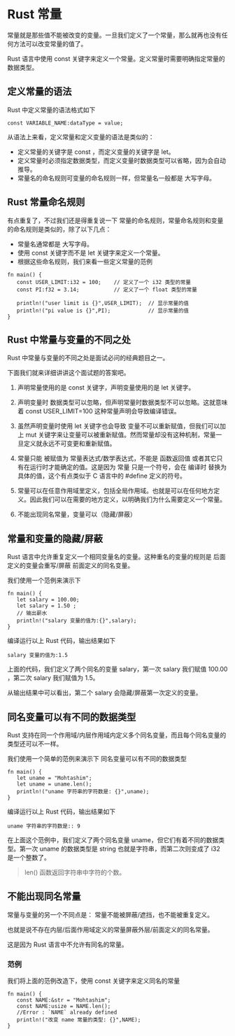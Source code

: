 # Rust 常量

常量就是那些值不能被改变的变量。一旦我们定义了一个常量，那么就再也没有任何方法可以改变常量的值了。

Rust 语言中使用 const 关键字来定义一个常量。定义常量时需要明确指定常量的数据类型。

## 定义常量的语法

Rust 中定义常量的语法格式如下
```
const VARIABLE_NAME:dataType = value;
```

从语法上来看，定义常量和定义变量的语法是类似的：
- 定义常量的关键字是 const ，而定义变量的关键字是 let。
- 定义常量时必须指定数据类型，而定义变量时数据类型可以省略，因为会自动推导。
- 常量名的命名规则可变量的命名规则一样，但常量名一般都是 大写字母。

## Rust 常量命名规则

有点重复了，不过我们还是得重复说一下 常量的命名规则，常量命名规则和变量的命名规则是类似的，除了以下几点：
- 常量名通常都是 大写字母。
- 使用 const 关键字而不是 let 关键字来定义一个常量。
- 根据这些命名规则，我们来看一些定义常量的范例

```
fn main() {
   const USER_LIMIT:i32 = 100;    // 定义了一个 i32 类型的常量
   const PI:f32 = 3.14;           // 定义了一个 float 类型的常量

   println!("user limit is {}",USER_LIMIT);  // 显示常量的值
   println!("pi value is {}",PI);            // 显示常量的值
}
```

## Rust 中常量与变量的不同之处

Rust 中常量与变量的不同之处是面试必问的经典题目之一。

下面我们就来详细讲讲这个面试题的答案吧。

1. 声明常量使用的是 const 关键字，声明变量使用的是 let 关键字。

2. 声明变量时 数据类型可以忽略，但声明常量时数据类型不可以忽略。这就意味着 const USER_LIMIT=100 这种常量声明会导致编译错误。

3. 虽然声明变量时使用 let 关键字也会导致 变量不可以重新赋值，但我们可以加上 mut 关键字来让变量可以被重新赋值。然而常量却没有这种机制，常量一旦定义就永远不可变更和重新赋值。

4. 常量只能 被赋值为 常量表达式/数学表达式，不能是 函数返回值 或者其它只有在运行时才能确定的值。这是因为 常量 只是一个符号，会在 编译时 替换为具体的值，这个有点类似于 C 语言中的 #define 定义的符号。

5. 常量可以在任意作用域里定义，包括全局作用域。也就是可以在任何地方定义。因此我们可以在需要的地方定义，以明确我们为什么需要定义一个常量。

6. 不能出现同名常量，变量可以（隐藏/屏蔽）

## 常量和变量的隐藏/屏蔽

Rust 语言中允许重复定义一个相同变量名的变量。这种重名的变量的规则是 后面定义的变量会重写/屏蔽 前面定义的同名变量。

我们使用一个范例来演示下

```
fn main() {
   let salary = 100.00;
   let salary = 1.50 ; 
   // 输出薪水
   println!("salary 变量的值为:{}",salary);
}
```
编译运行以上 Rust 代码，输出结果如下
```
salary 变量的值为:1.5
```

上面的代码，我们定义了两个同名的变量 salary，第一次 salary 我们赋值 100.00 ，第二次 salary 我们赋值为 1.5。

从输出结果中可以看出，第二个 salary 会隐藏/屏蔽第一次定义的变量。

## 同名变量可以有不同的数据类型

Rust 支持在同一个作用域/内层作用域内定义多个同名变量，而且每个同名变量的类型还可以不一样。

我们使用一个简单的范例来演示下 同名变量可以有不同的数据类型
```
fn main() {
   let uname = "Mohtashim";
   let uname = uname.len();
   println!("uname 字符串的字符数是: {}",uname);
}
```
编译运行以上 Rust 代码，输出结果如下
```
uname 字符串的字符数是:: 9
```

在上面这个范例中，我们定义了两个同名变量 uname，但它们有着不同的数据类型。第一次 uname 的数据类型是 string 也就是字符串，而第二次则变成了 i32 是一个整数了。

> len() 函数返回字符串中字符的个数。

## 不能出现同名常量

常量与变量的另一个不同点是： 常量不能被屏蔽/遮挡，也不能被重复定义。

也就是说不存在内层/后面作用域定义的常量屏蔽外层/前面定义的同名常量。

这是因为 Rust 语言中不允许有同名的常量。

### 范例

我们将上面的范例改造下，使用 const 关键字来定义同名的常量
```
fn main() {
   const NAME:&str = "Mohtashim";
   const NAME:usize = NAME.len(); 
   //Error : `NAME` already defined
   println!("改变 name 常量的类型: {}",NAME);
}
```